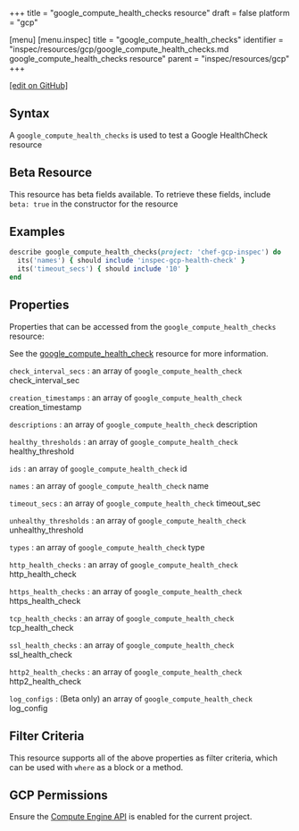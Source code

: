 +++
title = "google_compute_health_checks resource"
draft = false
platform = "gcp"

[menu]
  [menu.inspec]
    title = "google_compute_health_checks"
    identifier = "inspec/resources/gcp/google_compute_health_checks.md google_compute_health_checks resource"
    parent = "inspec/resources/gcp"
+++

[\[edit on GitHub\]](https://github.com/inspec/inspec-gcp/blob/master/docs/resources/google_compute_health_checks.md)

## Syntax

A `google_compute_health_checks` is used to test a Google HealthCheck resource

## Beta Resource

This resource has beta fields available. To retrieve these fields, include `beta: true` in the constructor for the resource

## Examples

```ruby
describe google_compute_health_checks(project: 'chef-gcp-inspec') do
  its('names') { should include 'inspec-gcp-health-check' }
  its('timeout_secs') { should include '10' }
end
```

## Properties

Properties that can be accessed from the `google_compute_health_checks` resource:

See the [google_compute_health_check](/inspec/resources/google_compute_health_check/#properties) resource for more information.

`check_interval_secs`
: an array of `google_compute_health_check` check_interval_sec

`creation_timestamps`
: an array of `google_compute_health_check` creation_timestamp

`descriptions`
: an array of `google_compute_health_check` description

`healthy_thresholds`
: an array of `google_compute_health_check` healthy_threshold

`ids`
: an array of `google_compute_health_check` id

`names`
: an array of `google_compute_health_check` name

`timeout_secs`
: an array of `google_compute_health_check` timeout_sec

`unhealthy_thresholds`
: an array of `google_compute_health_check` unhealthy_threshold

`types`
: an array of `google_compute_health_check` type

`http_health_checks`
: an array of `google_compute_health_check` http_health_check

`https_health_checks`
: an array of `google_compute_health_check` https_health_check

`tcp_health_checks`
: an array of `google_compute_health_check` tcp_health_check

`ssl_health_checks`
: an array of `google_compute_health_check` ssl_health_check

`http2_health_checks`
: an array of `google_compute_health_check` http2_health_check

`log_configs`
: (Beta only) an array of `google_compute_health_check` log_config

## Filter Criteria

This resource supports all of the above properties as filter criteria, which can be used
with `where` as a block or a method.

## GCP Permissions

Ensure the [Compute Engine API](https://console.cloud.google.com/apis/library/compute.googleapis.com/) is enabled for the current project.
